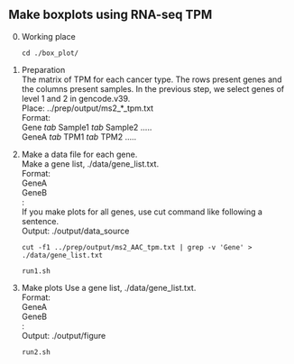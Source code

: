 ## Make boxplots using RNA-seq TPM

0. Working place  
    ```
    cd ./box_plot/
    ```

1. Preparation  
The matrix of TPM for each cancer type. The rows present genes and the columns present samples. 
In the previous step, we select genes of level 1 and 2 in gencode.v39.  
Place: ../prep/output/ms2_*_tpm.txt   
Format:  
Gene _tab_ Sample1 _tab_ Sample2 .....  
GeneA  _tab_  TPM1  _tab_ TPM2  .....

2. Make a data file for each gene.   
Make a gene list, ./data/gene_list.txt.  
Format:  
GeneA  
GeneB  
:    
If you make plots for all genes, use  cut command like following a sentence.  
Output: ./output/data_source  
    ```
    cut -f1 ../prep/output/ms2_AAC_tpm.txt | grep -v 'Gene' > ./data/gene_list.txt

    run1.sh
    ```

3. Make plots
Use a gene list, ./data/gene_list.txt.  
Format:  
GeneA  
GeneB  
:    
Output: ./output/figure  
    ```
    run2.sh
    ```

